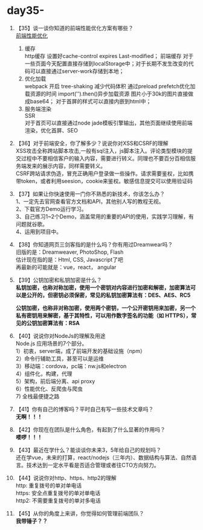 # day35-

1. 【35】谈一谈你知道的前端性能优化方案有哪些？  
    [前端性能优化](https://github.com/haizlin/fe-interview/issues/131)
    1. 缓存  
    http缓存 设置好cache-control expires Last-modified；
    前端缓存 对于一些页面今天配置直接存储到localStorage中；对于长期不发生改变的代码可以直接通过server-work存储到本地；
    2. 优化加载  
    webpack 开启 tree-shaking 减少代码体积
    通过preload prefetch优化加载资源的时间
    import('').then()异步加载资源
    图片小于30k的图片直接做成base64；
    对于首屏的样式可以直接内嵌到html中；
    3. 服务端渲染  
    SSR  
    对于首页可以直接通过node jade模板引擎输出，其他页面继续使用前端渲染，优化首屏、SEO

2. 【36】对于前端安全，你了解多少？说说你对XSS和CSRF的理解  
    XSS攻击全称跨站脚本攻击,一般有sql注入，js脚本注入。评论类型模块的提交过程中不要相信客户的输入内容，需要进行转义。同理也不要百分百相信服务端发来的展示内容，同样需要转义。  
    CSRF跨站请求伪造，冒充正确用户登录做一些操作。请求需要鉴权，比如携带token，或者利用seesion，cookie来鉴权。敏感信息提交可以使用验证码

3. 【37】如果让你快速使用一门你不熟悉的新技术，你该怎么办？  
    1、一定先去官网查看官方文档和API，其他别人写的教程无视。  
    2、下载官方Demo运行学习。  
    3、自己练习1~2个Demo，涵盖常用的重要的API的使用，实践学习理解，有问题就谷歌。  
    4、运用到项目中。

4. 【38】你知道网页三剑客指的是什么吗？你有用过Dreamwear吗？  
    旧版的是：Dreamweaver, PhotoShop, Flash  
    估计现在指的是：Html, CSS, Javascript了吧  
    再最新的可能就是：vue，react， angular

5. 【39】公钥加密和私钥加密是什么？  
    **私钥加密，也称对称加密，使用一个密钥对内容进行加密和解密，加密算法可以是公开的，但密钥必须保密，常见的私钥加密算法有：DES、AES、RC5**

    **公钥加密，也称非对称加密，使用两个密钥，一个公开密钥用来加密，另一个私有密钥用来解密，基于其特性，可以用作数字签名的功能（如 HTTPS），常见的公钥加密算法有：RSA**

6. 【40】说说你对NodeJs的理解及用途  
    Node.js 应用场景的7个部分。  
        1）初衷，server端，成了前端开发的基础设施（npm）  
        2）命令行辅助工具，甚至可以是运维  
        3）移动端：cordova，pc端：nw.js和electron  
        4）组件化，构建，代理  
        5）架构，前后端分离、api proxy  
        6）性能优化、反爬虫与爬虫  
        7) 全栈最便捷之路

7. 【41】你有自己的博客吗？平时自己有写一些技术文章吗？  
    **无啊！！！**

8. 【42】你现在在团队是什么角色，有起到了什么显著的作用吗？  
    **喽啰！！！**

9. 【43】最近在学什么？能谈谈你未来3，5年给自己的规划吗？  
    还在学vue，未来的打算，react/nodejs（三年内）、数据结构与算法、自然语言。技术达到一定水平看是否适合管理或者往CTO方向努力。

10. 【44】说说你对http、https、http2的理解  
    http: 重复拨号的单对单电话  
    https: 安全点重复拨号的单对单电话  
    http2: 不需要重复拨号的单对多电话  

11. 【45】从你的角度上来讲，你觉得如何管理前端团队？  
    **我带锤子？？**
